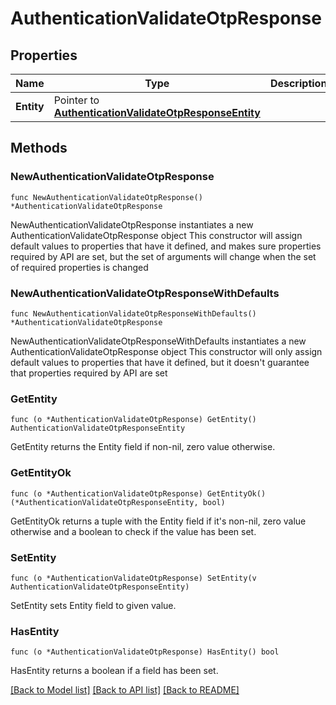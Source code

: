 # AuthenticationValidateOtpResponse

## Properties

Name | Type | Description | Notes
------------ | ------------- | ------------- | -------------
**Entity** | Pointer to [**AuthenticationValidateOtpResponseEntity**](AuthenticationValidateOtpResponseEntity.md) |  | [optional] 

## Methods

### NewAuthenticationValidateOtpResponse

`func NewAuthenticationValidateOtpResponse() *AuthenticationValidateOtpResponse`

NewAuthenticationValidateOtpResponse instantiates a new AuthenticationValidateOtpResponse object
This constructor will assign default values to properties that have it defined,
and makes sure properties required by API are set, but the set of arguments
will change when the set of required properties is changed

### NewAuthenticationValidateOtpResponseWithDefaults

`func NewAuthenticationValidateOtpResponseWithDefaults() *AuthenticationValidateOtpResponse`

NewAuthenticationValidateOtpResponseWithDefaults instantiates a new AuthenticationValidateOtpResponse object
This constructor will only assign default values to properties that have it defined,
but it doesn't guarantee that properties required by API are set

### GetEntity

`func (o *AuthenticationValidateOtpResponse) GetEntity() AuthenticationValidateOtpResponseEntity`

GetEntity returns the Entity field if non-nil, zero value otherwise.

### GetEntityOk

`func (o *AuthenticationValidateOtpResponse) GetEntityOk() (*AuthenticationValidateOtpResponseEntity, bool)`

GetEntityOk returns a tuple with the Entity field if it's non-nil, zero value otherwise
and a boolean to check if the value has been set.

### SetEntity

`func (o *AuthenticationValidateOtpResponse) SetEntity(v AuthenticationValidateOtpResponseEntity)`

SetEntity sets Entity field to given value.

### HasEntity

`func (o *AuthenticationValidateOtpResponse) HasEntity() bool`

HasEntity returns a boolean if a field has been set.


[[Back to Model list]](../README.md#documentation-for-models) [[Back to API list]](../README.md#documentation-for-api-endpoints) [[Back to README]](../README.md)


